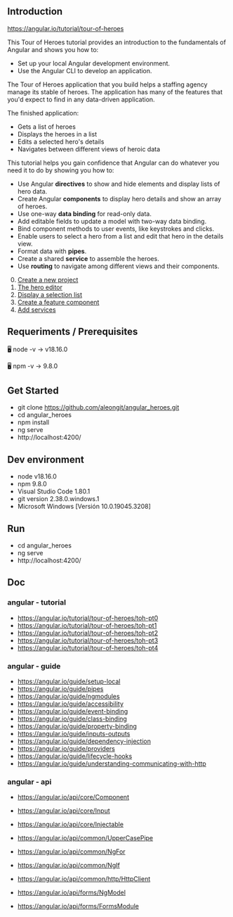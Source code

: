 ## Introduction

https://angular.io/tutorial/tour-of-heroes

This Tour of Heroes tutorial provides an introduction to the fundamentals of Angular and shows you how to:
- Set up your local Angular development environment.
- Use the Angular CLI to develop an application.

The Tour of Heroes application that you build helps a staffing agency manage its stable of heroes. The application has many of the features that you'd expect to find in any data-driven application.

The finished application:
- Gets a list of heroes
- Displays the heroes in a list
- Edits a selected hero's details
- Navigates between different views of heroic data

This tutorial helps you gain confidence that Angular can do whatever you need it to do by showing you how to:

- Use Angular **directives** to show and hide elements and display lists of hero data.
- Create Angular **components** to display hero details and show an array of heroes.
- Use one-way **data binding** for read-only data.
- Add editable fields to update a model with two-way data binding.
- Bind component methods to user events, like keystrokes and clicks.
- Enable users to select a hero from a list and edit that hero in the details view.
- Format data with **pipes**.
- Create a shared **service** to assemble the heroes.
- Use **routing** to navigate among different views and their components.



0. [Create a new project](md/0.md)
1. [The hero editor](md/1.md)
2. [Display a selection list](md/2.md)
3. [Create a feature component](md/3.md)
4. [Add services](md/4.md)



## Requeriments / Prerequisites

🖥️ node -v
→ v18.16.0

🖥️ npm -v
→ 9.8.0



## Get Started

- git clone https://github.com/aleongit/angular_heroes.git
- cd angular_heroes
- npm install
- ng serve
- http://localhost:4200/



## Dev environment

- node v18.16.0
- npm 9.8.0
- Visual Studio Code 1.80.1
- git version 2.38.0.windows.1
- Microsoft Windows [Versión 10.0.19045.3208]




## Run

- cd angular_heroes
- ng serve
- http://localhost:4200/




## Doc

### angular - tutorial
- https://angular.io/tutorial/tour-of-heroes/toh-pt0
- https://angular.io/tutorial/tour-of-heroes/toh-pt1
- https://angular.io/tutorial/tour-of-heroes/toh-pt2
- https://angular.io/tutorial/tour-of-heroes/toh-pt3
- https://angular.io/tutorial/tour-of-heroes/toh-pt4


### angular - guide
- https://angular.io/guide/setup-local
- https://angular.io/guide/pipes
- https://angular.io/guide/ngmodules
- https://angular.io/guide/accessibility
- https://angular.io/guide/event-binding
- https://angular.io/guide/class-binding
- https://angular.io/guide/property-binding
- https://angular.io/guide/inputs-outputs
- https://angular.io/guide/dependency-injection
- https://angular.io/guide/providers
- https://angular.io/guide/lifecycle-hooks
- https://angular.io/guide/understanding-communicating-with-http


### angular - api
- https://angular.io/api/core/Component
- https://angular.io/api/core/Input
- https://angular.io/api/core/Injectable

- https://angular.io/api/common/UpperCasePipe
- https://angular.io/api/common/NgFor
- https://angular.io/api/common/NgIf
- https://angular.io/api/common/http/HttpClient

- https://angular.io/api/forms/NgModel
- https://angular.io/api/forms/FormsModule
